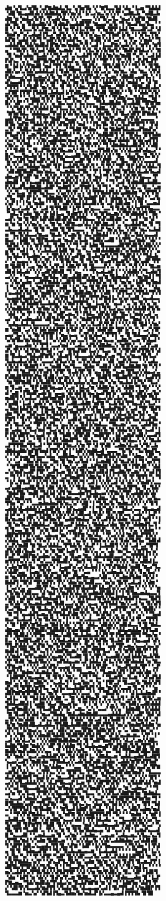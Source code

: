 ▟▆▝▄▜▃▞▅▜▙▝▃▛▇▟▆▟▃▜▃▝▄▜▅▜▙▝▞▝▇▜▃▃▜▟▝▟▄▝▐▃▅▝▜▟▟▟▝▟█▝▇▃▄▟▊▟▞▞▟▟▇▟▄▜▛▞▅▞▟▝▐▞▃▞▅▃▚▞▞▞▛▝▄▟▇▃▙▝▚▟█▃▙▟▆▝▅▝▅▟▃▞▙▜▚▝▛▃▟▞▟▃▝▞▞▝▃▃▃▝▞▞▜▞▃▜▃▝▅▃▞▞▅▛▇▝▇▟▊▟▞▜▙▝▄▝▉▟▄▟▇▞▟▝▊▟▆▟▚▃▟▟▉▜▛▝▆▃▄▞▚▞▙▝▜▝▆▃▟▜▄▞▙▃▝▝▉▝▞▝▚▜▃▃▜▞▃▛▇▃▜▝▟▝▆▝▛▟▐▃▜▜▙▝▛▜▄▜▛▛▐▟▟▝▇▃▃▟▛▃▛▝▟▜▅▟▚▞▚▞▃▟▄▟▐▜▃▞▚▟▜▞▄▝▞▝▊▜▚▞▄▃▚▞▜▜▅▛▐▞▙▝▐▝▟▜▃▜▜▞▙▛▇▝▄▟▟▝▟▞▜▝▚▟▛▞▙▜▚▟▟▜▃▝▄▝▊▟█▝▞▟▝▃▞▝▄▝▛▃▝▞▅▟▞▝▜▃▟▟▟▜▃▜▟▞▆▟▉▟▐▛▇▞▅▞▅▟▆▞▚▜▝▃▟▝▐▃▃▛▇▞▄▟▞▞▚▝▆▜▚▝▆▜▄▝▝▜▙▜▚▝▉▞▄▟▝▟█▞▚▃▆▟▞▝▜▝▚▜▃▜▞▞▙▜▅▜▞▝▇▟▛▟▜▟▃▞▞▝▇▝▉▝▅▟▚▟▅▞▜▃▟▞▝▞▜▞▃▟▝▃▚▃▟▟▜▝▛▟▐▞▆▞▅▞▆▟█▝▚▞▚▝▃▟▐▟▛▟▚▃▝▃▚▝▚▟▛▜▙▜▅▜▚▞▟▃▛▃▝▟▃▞▟▝▝▜▛▝▐▝▛▃▚▜▝▃▛▟▜▃▛▛▇▝▐▟▐▞▞▛▇▟▉▝▅▟▝▜▜▝▉▟▄▝▚▝▉▟▜▞▃▝█▜▞▟█▝▞▝▝▜▞▝▚▝▊▜▙▟▉▞▄▞▃▜▟▞▄▟▟▟▃▟▐▝▊▟▞▜▛▜▃▟▊▞▟▞▃▞▄▝▅▞▆▃▝▟▄▝▆▃▝▞▛▟▛▟▅▃▃▞▞▜▜▃▅▃▞▞▙▝▆▝▚▛▐▟▞▞▟▜▚▟▞▃▜▃▅▞▝▟▇▟▊▃▄▟▜▃▚▝▐▟▚▃▃▟▜▝▛▝▉▜▛▞▚▟▜▝▇▞▞▜▅▝▊▜▄▃▙▝▐▟▟▞▛▞▟▝▅▟▟▝▃▝▟▝▆▞▜▜▜▝▝▞▜▟▛▝▅▞▄▜▃▝▊▝▜▝▞▟▆▃▚▛▐▝▆▛▇▃▞▜▛▝▄▝▉▜▙▟▊▃▙▞▃▛▇▛▐▜▜▛▐▜▟▟▊▃▙▟▄▟▐▞▛▟▇▃▄▝▜▝▊▟▊▝█▟▉▞▝▝▊▝▝▟▟▞▚▜▞▜▞▞▜▝▝▃▚▟▄▞▅▜▞▛▐▟▐▃▆▜▄▝▚▜▛▝▆▟▜▝▝▝▛▟▆▞▄▃▜▟▟▃▝▜▟▝▉▞▝▟▛▝▝▃▛▜▚▞▞▝▄▝▇▃▚▃▞▞▜▃▚▃▃▝▜▟▄▟█▟▆▝▊▃▟▟█▝▜▛▇▜▅▝▝▞▜▟▚▜▚▞▛▟▟▟▐▞▜▜▃▃▜▃▚▟▝▞▝▝▜▟▇▃▝▟▚▃▜▝▝▞▆▝▆▝▅▜▚▝▇▜▅▜▟▃▝▟▟▟▄▃▞▜▚▟▐▞▟▞▙▞▙▃▜▝▞▟▅▜▙▝▟▝█▃▞▟▛▛▐▛▇▟▅▝▄▟▞▛▇▝▟▃▟▝▜▝▛▝▇▟▛▝▅▃▄▞▝▞▜▝▊▝▟▝▇▞▛▃▅▃▛▞▛▟▞▃▃▃▃▝▉▜▙▝▅▛▇▝▜▟▟▞▛▟▜▝▟▜▅▜▜▝▅▟▝▝▐▜▃▜▙▝▊▞▃▜▃▛▇▜▛▜▝▝▛▟▃▜▞▝▜▟█▃▜▃▆▞▛▃▚▞▄▃▞▝▜▟▇▝▛▟▅▞▝▝▆▝▇▟▆▜▟▃▅▃▟▜▅▟▚▞▛▜▄▟▚▜▝▃▆▞▜▟▛▟▃▜▙▟▉▟▝▝▚▝▃▞▞▝▅▟█▟▊▜▝▟▝▜▛▟▃▝█▜▜▟▅▞▄▞▜▞▟▝▛▝▝▞▆▞▃▟▉▟▅▞▅▃▛▟▚▝▛▝▝▞▟▞▆▃▛▟▟▟▞▜▞▟▞▃▟▜▜▞▆▞▃▝▞▜▙▝▝▝▐▟▞▜▚▝▆▞▟▃▚▝▊▜▛▞▛▞▝▜▝▟▆▟▆▟▃▟▉▟▜▝▞▟█▞▝▝▊▟▉▝▄▝▊▃▛▜▙▜▚▜▙▃▅▞▞▝▉▃▚▃▄▜▜▟▊▞▅▝▞▞▟▃▟▟▚▟▄▃▞▝▉▞▚▃▃▜▅▃▙▞▟▝▐▝▉▜▙▞▄▃▄▟▉▝▇▞▛▟▉▞▞▟▝▝█▃▝▟▄▞▙▃▜▃▜▞▞▜▞▃▞▟▜▝▅▟▚▟▛▞▚▟▐▝▜▃▃▞▃▟▛▝▉▝▝▝▟▜▛▃▞▝█▃▝▜▛▞▞▃▃▃▟▞▚▝▞▃▞▜▟▟▄▞▆▟▛▝▊▛▐▃▟▟▜▞▜▟▚▜▝▃▜▝▛▞▝▜▛▝▊▛▐▟▚▞▟▟▃▜▝▟▊▟█▜▙▟▛▜▅▞▅▟▃▝▚▃▆▟▇▃▛▜▙▝▝▛▐▝▜▛▐▟█▝▇▜▟▞▟▃▟▞▙▃▟▟▅▃▅▜▚▟▛▝▇▝▃▜▞▟▚▞▝▟▚▞▆▝▚▝▉▝▅▟▝▜▝▝▅▟▝▟▚▜▚▜▄▃▃▝▛▟▅▟▉▝▄▜▚▃▄▟▜▜▙▞▟▃▜▟▜▞▟▝▟▟▞▞▜▞▃▝▝▜▝▃▟▝▊▟▆▟▉▃▙▟█▃▛▞▟▃▟▜▄▟▇▟█▃▟▟▛▝▅▟▇▜▝▃▞▛▇▛▐▃▜▝▜▝▃▝▚▞▆▞▟▞▃▝▊▃▝▃▆▝▞▃▜▃▄▝▟▜▛▜▄▜▃▃▝▞▄▞▛▞▛▃▚▝▟▝▛▛▇▟▟▜▟▞▄▟▇▟▆▝▚▞▛▜▜▞▞▜▃▝▜▛▐▛▐▞▄▝▜▟▇▟▇▞▛▞▟▃▜▞▅▟▇▛▐▟▚▝▟▟▅▞▄▜▞▞▆▟▝▝▃▞▙▞▄▛▐▝▐▝▆▝▅▟▆▝▝▝▊▞▚▟▛▞▙▟▐▟▃▟▊▞▙▝▃▛▐▟▊▟▅▝▐▝▉▝▃▃▅▟▐▞▄▃▞▃▟▞▚▞▝▃▟▝▊▜▜▟▉▝▐▞▛▝▄▞▄▃▃▝▃▃▜▝▊▟▄▜▞▞▅▜▜▜▄▃▃▝▚▟▃▜▚▟▅▝▇▞▚▛▐▟▐▃▄▝▊▟▆▜▚▜▝▞▅▝▇▜▅▃▆▞▞▜▛▟▇▟▟▜▝▜▙▝▃▟▚▝▆▝▇▝▉▛▐▟▛▟▉▟▊▟▛▟▜▟▜▜▙▃▃▝▛▟▚▟▉▟▇▝▃▝▄▟▝▝▆▝▟▝▆▝▆▝▅▝▞▞▅▞▄▝▃▝▇▝▅▝▟▛▇▃▄▞▟▃▚▜▛▟▇▃▟▝▃▝▄▃▟▟▟▜▄▝▊▝▜▃▙▃▃▟▃▟▃▝█▝▉▝▚▟▇▝█▝█▜▃▃▃▝▝▟▜▃▛▝▆▞▄▜▃▝▞▟▛▝▅▃▚▃▙▟▅▝▜▃▜▞▟▃▃▞▆▃▄▝▇▃▙▝▛▃▆▞▙▝▟▃▚▟▇▟▟▝▝▝▞▝▉▞▃▜▟▞▄▃▃▟▇▃▞▝▐▟█▝▆▝▉▛▇▃▟▃▆▝▅▃▛▃▜▃▙▝▜▟▉▞▃▟█▝▐▞▛▜▃▞▆▟▞▝▟▞▝▜▟▜▟▝▞▜▚▝▆▜▚▟▄▝▊▟▇▝▞▝▜▝▃▛▐▟▆▝▉▃▃▃▃▟▉▜▛▟▊▜▞▟█▞▞▞▄▜▛▝▚▟▐▝▚▝▞▃▙▟▃▟▐▟▉▝▇▝▅▝▚▃▚▟▊▟▟▟█▟▊▞▚▞▙▟▟▜▛▞▞▝▄▜▃▜▟▃▜▜▃▟▅▞▃▝▃▜▛▟▞▞▞▃▟▜▅▝▊▃▙▞▆▜▞▞▜▝▜▟▛▟▝▞▝▜▟▃▙▞▝▃▚▃▄▃▚▝▊▞▄▜▚▝▝▝▊▜▙▜▃▝▊▝▜▞▅▝▊▃▅▜▜▃▆▜▞▝█▞▄▟▛▝▛▛▇▝█▟▊▜▝▃▄▝▆▞▙▝▄▜▚▟▝▟▇▞▛▝▉▝█▃▃▃▛▞▃▝▛▝▚▝▚▜▝▞▝▝▇▃▅▟▊▟▐▟▃▟▞▝▞▞▃▟▛▟▉▟▊▝▜▝▄▃▝▝▝▜▚▃▟▃▅▛▐▝▝▞▟▟▉▞▞▜▃▟▅▜▃▞▞▃▝▝▅▃▃▟▃▜▅▜▟▃▝▟▊▃▟▟▉▟▛▞▅▝▄▞▆▝█▟▅▟▟▞▝▝▅▞▆▟▐▝▜▃▝▞▙▞▄▟▅▝▃▟▛▛▇▟▟▞▃▟▊▜▝▜▃▞▜▜▜▟▚▞▜▝▊▝▅▞▅▝▐▟▛▜▄▜▅▟▐▝▚▞▟▜▃▝▄▝▆▟▜▜▛▝▚▟▊▝▐▞▚▝▆▝█▝▊▟▜▝▜▃▞▃▜▃▛▃▜▞▃▝▝▟▄▞▄▃▟▟▚▜▟▝█▝▅▟▉▜▞▞▝▟▛▝█▟▉▟▆▞▛▝▞▟▉▝▝▟▜▜▃▞▞▜▜▟▞▜▚▜▚▃▄▟▟▜▄▟▊▃▚▜▚▝▝▟▞▛▇▝▟▝▐▜▚▞▛▜▚▛▇▟▐▃▚▞▄▞▄▟▊▝▄▃▟▃▃▃▚▜▛▝▆▜▟▟▆▜▃▃▙▟▄▜▝▞▆▟▜▜▛▜▄▝▐▃▄▜▞▝▄▃▛▝▃▝▅▝▊▞▄▝▅▝▞▞▅▟█▟▟▞▚▝▅▜▅▞▄▜▚▝▇▃▚▟▐▝▆▜▜▛▐▝▊▜▃▞▄▃▚▟▞▟▟▟▊▟▜▞▙▝▟▟▝▝▅▝▛▝▝▛▇▝▅▝▚▟▛▃▅▃▜▝▐▜▟▃▝▟▛▟▞▟▛▝▇▃▚▝▅▟▞▃▟▝▃▃▞▝▉▞▃▟▅▃▟▟▝▟▊▜▟▞▛▃▙▝▚▝▆▟▇▜▜▜▝▟▚▟▜▜▜▃▝▜▅▟▝▞▞▜▝▝▄▟▄▃▙▟▃▜▃▃▃▃▞▝▅▃▃▜▜▃▚▝▄▞▃▜▃▟▚▜▚▛▐▝▝▞▞▝▉▝█▟▝▞▆▞▆▝▅▟▊▝▃▞▞▛▐▟▞▟▟▟▜▛▐▞▙▛▐▞▝▟▇▝▟▟▛▟▛▝█▛▐▞▚▝▚▝▃▞▚▜▛▃▄▞▜▃▚▝▄▝▇▞▟▜▜▛▐▝▅▃▚▃▄▝▄▜▚▞▟▃▞▝▛▜▜▝▃▝▉▝█▟▃▃▞▟▅▞▚▞▆▜▙▞▆▞▆▟▄▝▐▝▚▞▞▟▛▞▄▞▃▃▜▝▜▞▄▞▙▃▄▝▄▟▇▞▚▃▅▝▛▟▄▟▝▃▅▝▄▃▃▟▅▝▞▝▛▜▝▃▃▞▅▟▝▝▃▟▃▝▟▜▞▟▇▟▆▃▚▝▆▜▛▞▃▝▃▞▛▃▅▟▚▝▛▞▝▟▝▛▇▞▛▜▟▝▝▃▞▝█▜▄▛▇▛▐▃▞▞▜▃▄▝▊▝▞▜▛▟▛▟▜▜▙▜▝▟▇▝▉▃▙▃▞▜▟▃▟▛▇▜▞▝▟▃▆▜▝▟▃▃▃▟▞▟▅▃▛▃▅▝▜▃▚▞▆▃▄▜▙▜▃▞▜▃▙▃▟▃▞▟▜▞▝▃▃▃▞▟▜▃▞▞▅▝▃▜▚▞▟▃▞▝▝▟▊▝▄▟▚▜▃▃▝▝▞▃▟▃▚▜▞▟▝▝█▟▇▜▝▝▃▝▅▟▉▝▅▞▜▃▃▝█▟▅▝▚▟▉▟▝▟▟▜▄▟▇▟▇▝▇▝▚▜▝▝▛▝▜▝▇▃▛▜▚▜▚▟▜▝▟▜▛▝▊▃▙▜▛▝█▝▄▃▜▜▙▝▚▃▆▝█▜▄▞▞▟▄▃▞▃▛▟█▟▉▜▜▜▚▛▇▝▊▟▊▞▄▞▅▞▞▝▟▝▞▝▃▝█▟▉▜▝▜▙▟▇▜▚▟▞▝▐▃▟▜▜▝▆▝█▛▇▟█▝▐▞▙▟▉▜▞▟▄▜▟▞▄▟▄▞▄▜▄▞▆▞▚▞▅▝▅▃▙▟▐▞▜▞▝▜▃▞▆▝▊▃▅▝▃▝▊▛▐▟▉▜▅▃▄▞▞▃▅▝▐▟▃▞▆▝▟▟▇▞▅▝▄▝▟▟▇▝▜▝▉▞▝▝▞▟▝▃▆▝▐▜▙▟▛▃▟▞▙▝▃▃▄▝▟▞▟▟▜▞▙▃▚▃▟▜▅▜▞▝▄▟▟▞▝▟▛▞▃▞▙▞▅▟▉▜▝▞▄▟▃▞▚▟▆▜▅▛▇▛▐▞▆▞▟▞▙▝▐▜▙▃▞▟▞▃▙▞▄▝▜▝▊▜▛▝▜▟▃▞▄▟█▝▐▃▟▝▄▟▞▞▚▞▜▜▟▝▃▟▉▃▟▟▇▝▅▛▇▝▚▃▙▜▟▝▛▜▄▃▛▞▜▃▞▝▃▜▅▟▐▟▟▜▞▜▝▛▇▃▙▝▆▃▞▃▞▜▄▟▞▞▟▜▃▜▄▟▅▛▇▟▚▝▃▟▝▜▛▝█▟▜▟▆▝▜▞▄▝▜▟▚▃▙▜▃▜▟▟▞▜▝▜▛▞▝▃▃▞▞▜▞▃▞▝▞▟▃▞▙▜▃▜▟▝▃▝▆▛▇▜▝▝▊▞▛▝█▟▇▞▝▜▅▞▞▝▃▟▊▟▝▜▟▃▙▝▛▜▚▟▟▜▅▜▛▜▄▞▟▃▟▜▙▟▚▝▇▃▛▃▞▝▜▛▐▞▟▜▃▝▄▃▜▞▃▝▉▟▐▞▅▟▃▃▝▜▙▃▅▞▝▃▃▝▃▟▟▜▅▝▆▝▃▟▄▝▞▜▃▞▅▟▝▜▃▞▄▜▝▞▝▟█▜▙▟▝▟▉▞▙▝▇▝▟▟▄▜▞▞▙▞▚▃▟▝▐▛▐▜▞▟█▜▚▃▚▃▟▝▛▝▊▝▜▟█▝▟▜▛▟▊▝▅▟▉▜▛▝▐▟▝▃▆▟▚▟▊▞▃▃▟▜▝▝▉▃▚▟▝▃▝▝▉▝▐▝▟▜▝▟▆▟▛▜▃▝█▃▚▃▝▝▛▝▞▟▊▜▛▟▄▃▚▝▞▝▇▃▙▃▛▜▜▜▙▞▜▜▃▟▝▝▛▝▜▛▐▜▅▃▞▞▆▝▛▝▟▝▛▟▊▝▃▟▆▞▟▃▅▝▞▜▞▃▙▟▇▟▄▟▇▞▅▛▇▜▅▟▐▜▛▞▚▛▐▝▐▟▛▞▅▟▇▃▟▝▃▃▃▝▜▞▜▞▝▜▄▜▅▟▜▃▞▝▝▟▚▃▄▜▅▜▃▃▚▟▃▝▄▟█▟▅▃▚▞▞▞▜▝▇▛▇▜▟▞▛▟▆▝▝▟▅▃▝▟▛▃▝▝▞▝▃▞▝▜▙▞▟▜▃▃▝▜▅▝█▝▆▞▃▞▙▟▝▝▐▃▅▟█▝▟▝▆▃▛▟▐▝▜▝▄▞▛▜▝▝▇▜▙▟▉▜▙▜▟▞▙▞▚▝▐▝▆▞▄▞▃▟▊▃▙▛▇▟█▝▟▟▇▝█▝▐▜▛▟▉▝▝▟▟▃▚▞▆▟▚▃▟▛▐▜▛▝▃▟▜▃▅▝▉▞▟▝▉▞▅▟▚▟▉▟▐▜▃▟▇▞▛▃▆▞▝▞▚▟▐▜▃▝▜▝▞▝▐▞▆▟▅▞▟▛▇▞▝▃▛▜▅▟▛▜▝▟▇▞▆▝▐▞▞▃▚▝▊▝▛▝█▜▜▝▚▝▜▝▐▞▃▜▜▃▛▝▐▞▞▜▝▟▟▝▜▝▊▞▛▞▜▝▃▟▐▝▞▞▛▃▟▝▟▝▟▞▝▞▅▟▛▞▃▃▃▞▄▟▉▃▄▟█▞▙▟▝▟▇▝▟▞▙▝▞▝▉▟▄▝▇▟▇▝▞▞▚▝▇▃▙▜▛▜▄▝▊▃▜▟▞▝▆▟▟▜▙▝▅▟▉▝▜▟▐▟▝▟▜▝▇▃▃▟▅▜▜▃▙▃▄▞▞▛▇▞▞▜▛▃▟▟▊▟▞▟▞▟▛▞▅▟▊▃▄▝▝▟▜▝▚▝▟▟▆▟▆▃▅▞▃▞▛▝▛▟▆▃▝▟▄▝▉▝▞▞▄▜▞▝▄▞▙▃▜▜▅▝▚▞▝▝▃▃▆▟▅▟▅▟▜▞▅▃▚▞▝▟█▝▐▝▜▞▙▞▙▝▆▟▆▃▛▞▞▝▞▝▊▜▃▟▟▞▟▃▟▟▟▞▞▃▙▟▛▟▞▝▐▟▚▃▄▟▛▝▐▝▜▞▚▟▞▝▝▜▟▃▞▃▃▝▇▃▄▃▟▟▐▟▚▞▚▝▄▃▛▜▜▟▄▜▚▜▞▞▛▟▝▟▉▃▟▝▛▟▞▝▉▞▚▜▛▃▄▝▃▟▞▝▐▃▛▝▉▞▅▃▅▟▐▜▚▝▞▜▟▜▅▞▛▝▄▟▆▜▅▟▄▞▚▞▛▃▟▜▜▞▟▟▅▝▟▃▟▝▆▜▝▝▐▝█▝▅▞▙▃▛▟█▟▟▃▞▝█▟▊▃▄▛▐▟▟▃▚▝▇▟▟▃▞▟▅▝▇▞▛▝▟▟▆▟▜▃▜▝▜▝▊▃▃▝▆▝▉▝▚▞▆▝█▟▐▞▝▃▄▛▐▞▝▞▙▟▛▟▚▃▝▞▚▜▝▝▛▃▝▞▟▟▅▝▝▟█▛▇▜▜▜▛▞▃▞▝▃▙▃▄▝▆▞▝▝▉▛▇▝▅▞▟▃▝▝▛▃▞▞▟▝▇▟▜▃▛▜▜▞▞▞▟▟▄▝▄▟▆▝▞▜▚▞▛▝▝▞▄▝▅▝▚▃▜▞▝▛▇▟▚▞▞▃▜▝▊▟▞▜▟▜▄▝▜▟▊▟▞▃▛▞▆▟▉▝▇▝▇▃▞▟▟▟▃▝▛▜▟▞▙▝▟▃▛▝▐▃▙▟▉▜▝▞▟▝▃▟▝▃▞▜▛▜▟▜▞▟▊▞▙▃▙▝▚▝▅▝▆▝▇▛▐▃▅▜▝▝█▞▞▃▝▃▝▃▙▝▅▞▜▃▝▞▆▜▜▃▚▞▛▃▛▝▚▟▉▛▇▞▄▟▅▞▃▜▅▝▄▝▉▃▅▝▇▃▝▟▟▃▙▟▊▃▃▞▚▃▜▜▜▜▟▝▝▞▆▜▜▜▚▞▞▃▜▝▚▞▃▃▜▜▙▟▊▞▝▜▅▜▝▜▝▜▃▝▝▜▞▜▚▜▚▝▉▃▚▟▉▟▐▃▞▃▙▞▆▜▙▜▄▝▇▜▛▞▚▝▐▃▄▟▚▞▃▞▟▃▙▟▐▝▞▜▚▛▇▟▟▝▅▟▉▝▆▃▞▜▃▞▟▟▛▃▄▝▐▃▅▞▜▞▛▃▄▝▆▜▄▝▇▝▝▃▄▝▝▝▐▞▄▟▅▃▙▝▞▟▚▝▊▃▜▃▞▝▆▝▆▞▜▜▚▟▞▟▛▝▉▟▚▟█▝▛▃▟▜▅▜▅▃▄▃▞▟▊▃▝▞▚▟▆▟▜▟▆▝▜▞▟▝▇▟▟▜▝▜▛▟▝▜▛▟▟▜▚▝▛▞▝▟▅▞▅▞▙▟▊▃▃▝▅▞▅▝█▞▛▃▟▃▟▝▞▟▆▝▐▝▃▞▞▃▝▃▃▟█▞▛▝▅▃▚▞▙▟▟▜▛▟▄▟▟▛▐▟▃▟▚▞▞▃▞▟▆▝▞▝▞▝▞▝▅▞▜▞▆▞▛▟▉▃▃▝▟▝▆▟▝▞▆▟▜▞▟▃▜▞▄▟▆▟▛▟█▟▐▝▐▝▊▜▅▃▅▟▄▃▃▜▞▟█▝▚▟▚▟▞▟▆▜▅▟▄▟▜▝▐▝▞▝▟▜▜▟▃▛▇▜▞▞▆▟▛▛▇▟▟▜▚▃▃▝█▟▜▃▜▞▟▞▚▞▙▃▅▟▃▟▆▝▉▟▊▃▃▞▄▜▛▝▄▃▄▝▆▜▜▟▟▝▆▞▞▃▟▝▅▝▉▞▟▜▛▃▞▜▙▃▛▝█▝█▃▙▃▛▞▝▟▟▜▚▟▛▞▟▝▆▝▟▝▛▝▃▟▜▜▛▝▄▞▚▝█▟▉▞▝▝▇▝▜▝▄▃▟▟▜▃▅▃▜▞▜▜▟▃▛▟▇▝▛▞▚▝▜▞▟▜▟▝▃▝▃▝█▝▝▃▚▝▝▜▄▟▆▃▞▜▃▟▃▟▝▞▅▝▉▞▙▞▄▝▐▝▝▝▚▞▃▟▃▃▅▜▚▞▞▞▙▜▟▝▟▝▛▃▞▜▜▜▞▝▇▝▐▟▛▞▆▜▟▃▅▝▇▟▐▞▟▞▝▞▜▞▝▟▟▃▝▟▉▟▞▞▚▟▊▟▃▃▜▝█▝▇▟▃▟▆▃▅▞▛▝▞▛▇▟▉▞▜▟█▟▉▞▛▟▅▜▙▟▊▝▃▜▙▞▛▝▝▟▟▃▅▟▟▃▜▜▜▃▆▟▜▝█▟▉▟▝▞▛▜▅▝▜▜▅▃▚▟█▝▇▃▙▟▆▃▟▞▟▜▝▛▐▜▅▜▅▜▛▜▝▜▅▞▅▝▊▃▝▞▙▟█▜▃▟▛▞▃▝▞▞▙▟▃▟▟▃▛▝█▞▚▜▟▜▙▝▉▃▙▛▐▛▐▜▄▃▄▟▝▟▚▜▜▃▛▟▟▞▄▞▚▛▇▝▅▞▜▞▛▟█▝▛▝▃▜▅▜▃▜▝▝▄▟▞▜▛▃▅▃▚▃▃▞▄▃▚▞▆▟▊▟▝▜▙▞▜▞▚▃▜▝▞▟▆▛▇▃▆▞▝▟▊▃▜▜▛▜▃▞▝▃▜▝▆▜▛▟█▞▛▝▐▜▞▞▆▟▞▝▅▜▚▃▆▟▞▞▄▃▅▞▞▜▃▟▇▝█▝▄▜▛▞▚▃▄▟▊▞▄▟▐▟▟▞▅▃▙▜▙▞▛▝▉▟▊▝▆▃▙▜▙▞▞▝▚▟▜▟▄▃▅▞▃▛▐▟▟▃▚▛▐▃▚▜▞▟▛▟▅▟▟▝▅▝▇▃▞▛▇▃▅▝▝▝▞▞▃▟▞▟▜▞▃▃▄▞▟▃▃▝▐▟▐▞▛▟▛▃▝▝▅▃▟▜▄▟▄▜▛▝▝▃▛▝▇▜▞▝▆▟▅▞▟▃▆▟▃▜▃▝▝▞▙▝▝▜▃▃▅▃▚▝▜▃▅▟▞▟▜▝▐▟▚▟▞▟▆▝▞▝▐▟▉▜▛▞▅▃▄▟▄▝▊▝▊▜▞▝▇▞▃▝▞▜▝▝▜▃▝▝▜▃▆▜▚▃▜▃▆▝▝▟▚▟▜▟▆▟▝▃▚▝▊▞▚▟▇▞▚▝▚▃▟▃▜▝▐▃▄▜▅▞▚▝▅▝▐▜▛▃▛▝▉▃▄▞▙▝▇▟▞▟▜▟▚▞▜▝▉▜▛▞▆▜▜▃▝▃▚▜▄▜▄▃▙▟▇▜▟▜▝▟▅▝▆▞▛▞▃▃▆▝▊▃▜▝▝▝▅▟▉▛▇▛▇▜▛▜▙▜▃▝▅▞▛▝▃▃▄▟▞▞▃▃▞▝▄▞▝▜▙▟▜▞▝▝▝▟▐▃▙▟▅▟▛▝▚▟▐▃▝▝▊▝▜▟▐▟▞▞▛▟▇▝▃▝▇▝▄▜▟▜▅▟▚▝▛▃▜▃▙▜▝▃▛▞▙▝▊▜▞▃▅▜▟▟▃▟▉▟▐▝▄▟▇▝▟▃▞▜▙▃▅▜▄▝▝▛▐▝▟▝▞▝▞▃▚▝▅▞▜▟▊▞▃▟▊▟▟▟▜▃▆▜▅▟▊▞▄▝▜▜▃▟▜▃▛▞▜▞▝▃▆▃▝▃▚▝▃▃▞▝▛▞▄▝▐▟▆▟█▝▐▞▟▟▟▝▇▝▉▃▟▜▞▟▟▝▅▃▞▜▙▟▄▝▇▟▃▟▆▟▇▟█▃▃▃▄▟▟▟▃▞▛▞▃▟▛▝█▟▝▟▃▜▛▞▅▞▟▟▊▝▝▟▚▃▚▟▐▟▊▝▛▟▟▞▝▟▞▃▟▝▊▞▙▟▊▜▝▝▟▞▙▞▟▝▃▜▜▞▆▝▆▟▉▟█▃▟▃▟▟▃▜▜▟█▃▙▟▉▟▉▟▚▟▛▟▜▜▟▝▅▞▄▜▅▟▆▜▟▟▆▝▅▞▛▞▜▝▐▞▅▃▞▃▝▞▃▞▝▟▉▞▚▞▃▃▜▛▇▞▜▟▇▞▆▜▝▃▝▃▝▟▅▞▙▞▚▞▝▞▚▝▞▜▙▝█▞▞▟▅▟▊▜▟▟█▝▉▟▉▜▛▟▜▟▐▜▄▞▚▛▐▞▄▃▆▃▆▃▝▞▛▝▐▝▃▟▝▟▞▟▃▞▅▝▝▞▞▟▇▛▇▟▉▟▆▟▚▝█▝▚▟▛▜▅▟▜▜▚▝▟▃▞▃▆▞▞▟█▃▙▟▇▞▜▟▆▝▆▟▞▞▝▟▛▝▊▞▟▟▆▝▜▝▟▃▙▃▅▃▆▜▚▟▜▟▊▞▙▜▄▜▛▜▟▝▇▟█▞▅▟▚▟▇▞▞▞▄▃▝▝▊▝▐▟▞▞▆▜▃▝▝▞▆▞▚▃▝▜▟▝▜▜▅▟▛▟█▃▜▟▊▜▞▝▆▟▞▝▄▃▞▃▅▟▟▟▛▞▛▃▜▟▝▟▊▛▐▃▝▟▇▟▄▃▅▝▄▟▟▃▄▟▅▜▃▟█▜▚▃▄▞▃▟▜▝▆▟▊▟▅▝▜▜▙▟▃▞▞▃▟▞▙▟▚▟▊▃▛▟▅▝▃▟▟▞▆▜▛▟▜▜▅▛▐▝▄▞▆▝▚▝▞▝▐▝▆▞▟▟▆▃▝▝▝▃▃▝▉▞▜▟▅▟▊▜▙▝▃▜▛▟█▞▄▃▛▃▜▛▇▃▆▜▟▝▟▞▄▃▝▃▜▜▚▃▝▞▃▝█▜▛▜▃▝▛▜▅▝▄▜▙▟▜▟▛▟▅▜▅▟▚▝▜▃▃▃▟▃▛▟█▟▇▜▝▜▄▟▐▞▃▝▆▃▃▟▜▃▙▟▐▜▙▞▃▝▜▞▅▞▄▜▃▝▚▞▝▞▞▝█▜▝▃▞▞▅▜▃▟▟▟▞▞▚▝▟▃▛▜▙▃▄▛▐▃▅▝▛▝▞▟▛▜▛▟▜▞▝▝▄▜▟▟▛▟▟▝▅▟▞▞▚▟▝▜▙▃▃▟▞▜▞▟▟▝▆▜▅▟▞▃▟▞▚▜▅▟▛▞▃▟▟▞▃▝▆▝▃▟▅▃▞▝▝▜▃▞▅▝▛▃▜▃▄▝▛▜▛▞▄▜▄▃▟▞▙▞▙▝▜▃▃▝▄▝▞▟▜▃▞▟▇▛▇▜▅▝▇▟▆▟▃▃▚▃▃▟▝▟▅▟▞▝▄▟▅▝▅▜▄▞▜▛▇▝▉▝▚▝▄▃▛▝▃▜▜▟█▜▛▜▟▜▅▜▅▝▜▝▉▜▙▟▅▞▄▟▛▝▜▜▄▛▇▞▝▜▄▝▜▟▚▃▚▃▝▟▄▞▙▞▜▟▐▞▛▞▚▝▃▝█▜▝▜▟▃▚▜▛▜▜▟▐▝▉▜▙▟▇▝▝▝▇▜▃▟▐▟▇▛▐▞▚▟▃▝▐▟▐▃▝▃▝▟█▞▄▟▅▞▅▟▃▝▝▜▚▜▚▛▇▟▟▃▝▝▉▝▄▝▅▛▇▝▉▞▟▟█▜▜▜▟▜▝▜▞▝▝▝▅▟▆▝▚▝▆▛▐▃▙▟▉▃▙▝▊▟▛▝▞▟▚▟▇▞▚▃▃▞▟▟▐▝▛▛▐▟▃▟▄▝▃▝▜▃▃▟▊▟▞▞▄▞▜▃▜▞▄▟▊▝▊▛▇▜▜▝▜▟▊▝▉▞▞▝▄▃▃▝▅▟▝▟▄▟▅▃▃▟▞▜▚▟▝▟▞▜▞▃▞▝▚▜▙▝█▜▝▜▃▟█▝▃▝▛▞▄▝▆▝▊▝▊▜▄▜▙▟▄▃▄▝▟▝▚▃▞▞▜▝▐▃▆▟▚▃▃▟█▝▚▃▃▟▊▝▝▃▅▟▃▃▅▝▉▝▃▞▆▞▝▃▙▟▆▃▝▃▄▃▅▝▃▟▄▃▅▃▚▜▄▃▚▃▜▞▛▜▙▞▆▟▝▞▚▟▆▝█▟▉▃▅▝▝▞▚▞▞▟▄▞▙▝▞▟▞▃▟▟▇▟▅▞▃▞▟▟▊▟▉▜▝▟▛▛▐▟▊▃▚▃▄▟▃▜▜▝█▃▚▛▇▝▐▟▛▝▐▞▞▜▅▃▃▃▃▝▞▜▞▟▅▝▐▝▛▟▄▝█▝▊▝▜▟▅▃▟▜▛▝▝▜▞▝▉▃▙▃▆▃▄▃▆▝▐▃▟▃▟▟▝▝▝▝▝▜▄▟▜▝▐▃▚▞▄▜▅▝▚▞▝▝▛▝▟▜▛▝▚▟▛▝█▞▞▟▛▃▃▞▙▞▃▟▞▃▛▟▟▟▐▟▛▜▟▝▆▝▚▝▄▜▞▛▇▟▟▃▚▞▛▝▝▟▚▃▛▜▃▜▙▜▄▝▄▟▆▝▇▞▆▝▄▝▇▝▊▟▜▝▉▃▆▃▛▛▐▟█▜▙▞▛▜▛▟▞▞▜▞▙▃▜▝▐▝▜▃▃▛▇▝▃▃▙▞▚▝▜▞▟▝▞▝▊▞▅▟▐▃▝▝▝▝▅▞▃▟▟▜▚▞▛▜▙▜▟▞▞▟▜▟▜▜▛▝▞▟▝▞▆▝▇▞▛▟▉▞▄▝▉▃▝▟▛▝▐▟▊▜▝▟▅▝▐▟▜▝▅▝▟▞▞▝▊▟▚▞▛▃▆▝█▟▇▃▝▛▐▝▟▟▞▝▊▟▅▃▃▟▅▝█▝▐▃▛▛▇▃▅▃▝▜▟▞▅▟▉▟▞▜▚▟▄▞▅▝▉▃▙▛▇▛▇▝▆▝▟▝▜▝▐▟▇▜▅▝▟▟▜▝▛▞▝▟▊▜▚▜▃▃▟▞▆▟▜▜▝▞▙▟▄▜▙▝▟▃▄▃▄▞▃▟▐▝▉▞▜▜▃▟▝▞▆▟▉▛▐▜▜▃▃▃▆▝▅▃▚▞▝▟▜▟▐▜▄▃▜▟▅▞▙▞▅▟▃▛▐▞▃▃▄▃▄▟▐▜▜▜▙▝▉▜▉
